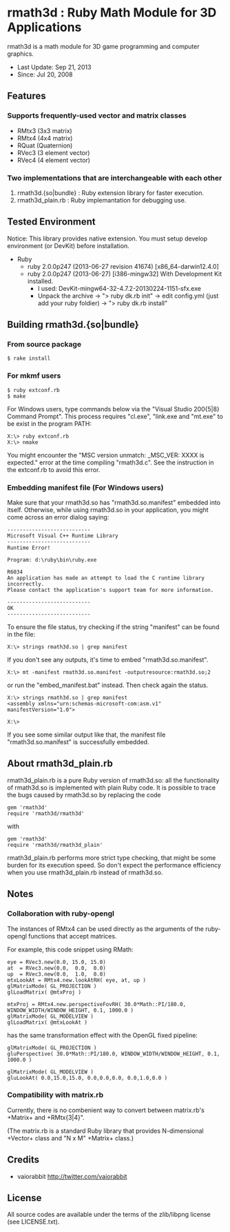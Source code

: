 <!-- -*- mode:markdown; coding:utf-8; -*- -->

# rmath3d : Ruby Math Module for 3D Applications #

rmath3d is a math module for 3D game programming and computer graphics.

*   Last Update: Sep 21, 2013
*   Since: Jul 20, 2008

## Features ##

### Supports frequently-used vector and matrix classes ###

*   RMtx3 (3x3 matrix)
*   RMtx4 (4x4 matrix)
*   RQuat (Quaternion)
*   RVec3 (3 element vector)
*   RVec4 (4 element vector)

### Two implementations that are interchangeable with each other ###

1. rmath3d.{so|bundle} : Ruby extension library for faster execution.
2. rmath3d_plain.rb    : Ruby implemantation for debugging use.


## Tested Environment ##

Notice: This library provides native extension. You must setup develop environment (or DevKit) before installation.

*   Ruby
    *   ruby 2.0.0p247 (2013-06-27 revision 41674) [x86_64-darwin12.4.0]
    *   ruby 2.0.0p247 (2013-06-27) [i386-mingw32] With Development Kit installed.
        *   I used: DevKit-mingw64-32-4.7.2-20130224-1151-sfx.exe
        *   Unpack the archive -> "> ruby dk.rb init" -> edit config.yml (just add your ruby foldier) -> "> ruby dk.rb install" 


## Building rmath3d.{so|bundle} ##

### From source package ###

    $ rake install

### For mkmf users ###

    $ ruby extconf.rb
    $ make

For Windows users, type commands below via the "Visual Studio 200{5|8}
Command Prompt". This process requires "cl.exe", "link.exe and
"mt.exe" to be exist in the program PATH:

    X:\> ruby extconf.rb
    X:\> nmake

You might encounter the "MSC version unmatch: _MSC_VER: XXXX is
expected." error at the time compiling "rmath3d.c". See the
instruction in the extconf.rb to avoid this error.


### Embedding manifest file (For Windows users) ###

Make sure that your rmath3d.so has "rmath3d.so.manifest" embedded into itself.
Otherwise, while using rmath3d.so in your application, you might come
across an error dialog saying:

    ---------------------------
    Microsoft Visual C++ Runtime Library
    ---------------------------
    Runtime Error!
    
    Program: d:\ruby\bin\ruby.exe
    
    R6034
    An application has made an attempt to load the C runtime library incorrectly.
    Please contact the application's support team for more information.
    
    ---------------------------
    OK   
    ---------------------------

To ensure the file status, try checking if the string "manifest" can
be found in the file:

    X:\> strings rmath3d.so | grep manifest

If you don't see any outputs, it's time to embed "rmath3d.so.manifest". 

    X:\> mt -manifest rmath3d.so.manifest -outputresource:rmath3d.so;2

or run the "embed_manifest.bat" instead. Then check again the status.

    X:\> strings rmath3d.so | grep manifest
    <assembly xmlns="urn:schemas-microsoft-com:asm.v1" manifestVersion="1.0">
    
    X:\> 

If you see some similar output like that, the manifest file
"rmath3d.so.manifest" is successfully embedded.


## About rmath3d_plain.rb ##

rmath3d_plain.rb is a pure Ruby version of rmath3d.so: all the functionality of
rmath3d.so is implemented with plain Ruby code.
It is possible to trace the bugs caused by rmath3d.so by replacing the code

    gem 'rmath3d'
    require 'rmath3d/rmath3d'

with

    gem 'rmath3d'
    require 'rmath3d/rmath3d_plain'

rmath3d_plain.rb performs more strict type checking, that might be some burden
for its execution speed. So don't expect the performance efficiency
when you use rmath3d_plain.rb instead of rmath3d.so.


## Notes ##

### Collaboration with ruby-opengl ###

The instances of RMtx4 can be used directly as the arguments of the
ruby-opengl functions that accept matrices.

For example, this code snippet using RMath:

    eye = RVec3.new(0.0, 15.0, 15.0)
    at  = RVec3.new(0.0,  0.0,  0.0)
    up  = RVec3.new(0.0,  1.0,  0.0)
    mtxLookAt = RMtx4.new.lookAtRH( eye, at, up )
    glMatrixMode( GL_PROJECTION )
    glLoadMatrix( @mtxProj )
    
    mtxProj = RMtx4.new.perspectiveFovRH( 30.0*Math::PI/180.0, WINDOW_WIDTH/WINDOW_HEIGHT, 0.1, 1000.0 )
    glMatrixMode( GL_MODELVIEW )
    glLoadMatrix( @mtxLookAt )

has the same transformation effect with the OpenGL fixed pipeline:

    glMatrixMode( GL_PROJECTION )
    gluPerspective( 30.0*Math::PI/180.0, WINDOW_WIDTH/WINDOW_HEIGHT, 0.1, 1000.0 )
    
    glMatrixMode( GL_MODELVIEW )
    gluLookAt( 0.0,15.0,15.0, 0.0,0.0,0.0, 0.0,1.0,0.0 )


### Compatibility with matrix.rb ###

Currently, there is no combenient way to convert between matrix.rb's
+Matrix+ and +RMtx{3|4}".

(The matrix.rb is a standard Ruby library that provides N-dimensional
+Vector+ class and "N x M" +Matrix+ class.)



## Credits ##

* vaiorabbit  <http://twitter.com/vaiorabbit>

 
## License ##

All source codes are available under the terms of the zlib/libpng license
(see LICENSE.txt).
